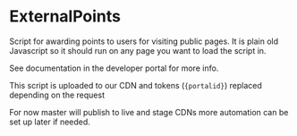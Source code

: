 # ExternalPoints
Script for awarding points to users for visiting public pages. It is plain old Javascript so it should run on any page you want to load the script in.

See documentation in the developer portal for more info.

This script is uploaded to our CDN and tokens (`{portalid}`) replaced depending on the request

For now master will publish to live and stage CDNs more automation can be set up later if needed.
